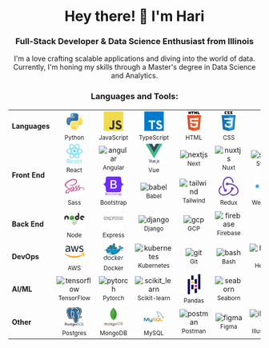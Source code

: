 <h1 align="center">Hey there! 👋 I'm Hari</h1>
<h3 align="center">Full-Stack Developer & Data Science Enthusiast from Illinois</h3>
<p align="center">
  I'm a love crafting scalable applications and diving into the world of data. <br/>Currently, I'm honing my skills through a Master's degree in Data Science and Analytics.
</p>
<h3 align="center">Languages and Tools:</h3>
<p align="center">
<table align="center">
  <tr>
    <td><b>Languages</b></td>
    <td align="center">
      <img src="https://raw.githubusercontent.com/devicons/devicon/master/icons/python/python-original.svg" alt="python" width="40" height="40"/><br/><small>Python</small>
    </td>
    <td align="center">
      <img src="https://raw.githubusercontent.com/devicons/devicon/master/icons/javascript/javascript-original.svg" alt="javascript" width="40" height="40"/><br/><small>JavaScript</small>
    </td>
    <td align="center">
      <img src="https://raw.githubusercontent.com/devicons/devicon/master/icons/typescript/typescript-original.svg" alt="typescript" width="40" height="40"/><br/><small>TypeScript</small>
    </td>
    <td align="center">
      <img src="https://raw.githubusercontent.com/devicons/devicon/master/icons/html5/html5-original-wordmark.svg" alt="html5" width="40" height="40"/><br/><small>HTML</small>
    </td>
    <td align="center">
      <img src="https://raw.githubusercontent.com/devicons/devicon/master/icons/css3/css3-original-wordmark.svg" alt="css3" width="40" height="40"/><br/><small>CSS</small>
    </td>
    <td></td>
  </tr>
  <tr>
    <td rowspan="2"><b>Front End</b></td>
    <td align="center">
      <img src="https://raw.githubusercontent.com/devicons/devicon/master/icons/react/react-original-wordmark.svg" alt="react" width="40" height="40"/><br/><small>React</small>
    </td>
    <td align="center">
      <img src="https://angular.io/assets/images/logos/angular/angular.svg" alt="angular" width="40" height="40"/><br/><small>Angular</small>
    </td>
    <td align="center">
      <img src="https://raw.githubusercontent.com/devicons/devicon/master/icons/vuejs/vuejs-original-wordmark.svg" alt="vuejs" width="40" height="40"/><br/><small>Vue</small>
    </td>
    <td align="center">
      <img src="https://cdn.worldvectorlogo.com/logos/nextjs-2.svg" alt="nextjs" width="40" height="40"/><br/><small>Next</small>
    </td>
    <td align="center">
      <img src="https://www.vectorlogo.zone/logos/nuxtjs/nuxtjs-icon.svg" alt="nuxtjs" width="40" height="40"/><br/><small>Nuxt</small>
    </td>
    <td align="center">
      <img src="https://upload.wikimedia.org/wikipedia/commons/1/1b/Svelte_Logo.svg" alt="svelte" width="40" height="40"/><br/><small>Svelte</small>
    </td>
  </tr>
  <tr>
    <td align="center">
      <img src="https://raw.githubusercontent.com/devicons/devicon/master/icons/sass/sass-original.svg" alt="sass" width="40" height="40"/><br/><small>Sass</small>
    </td>
    <td align="center">
      <img src="https://raw.githubusercontent.com/devicons/devicon/master/icons/bootstrap/bootstrap-plain-wordmark.svg" alt="bootstrap" width="40" height="40"/><br/><small>Bootstrap</small>
    </td>
    <td align="center">
      <img src="https://www.vectorlogo.zone/logos/babeljs/babeljs-icon.svg" alt="babel" width="40" height="40"/><br/><small>Babel</small>
    </td>
    <td align="center">
      <img src="https://www.vectorlogo.zone/logos/tailwindcss/tailwindcss-icon.svg" alt="tailwind" width="40" height="40"/><br/><small>Tailwind</small>
    </td>
    <td align="center">
      <img src="https://raw.githubusercontent.com/devicons/devicon/master/icons/redux/redux-original.svg" alt="redux" width="40" height="40"/><br/><small>Redux</small>
    </td>
    <td align="center">
      <img src="https://raw.githubusercontent.com/devicons/devicon/d00d0969292a6569d45b06d3f350f463a0107b0d/icons/webpack/webpack-original-wordmark.svg" alt="webpack" width="40" height="40"/><br/><small>Webpack</small>
    </td>
  </tr>
  <tr>
    <td><b>Back End</b></td>
    <td align="center">
      <img src="https://raw.githubusercontent.com/devicons/devicon/master/icons/nodejs/nodejs-original-wordmark.svg" alt="nodejs" width="40" height="40"/><br/><small>Node</small>
    </td>
    <td align="center">
      <img src="https://raw.githubusercontent.com/devicons/devicon/master/icons/express/express-original-wordmark.svg" alt="express" width="40" height="40"/><br/><small>Express</small>
    </td>
    <td align="center">
      <img src="https://cdn.worldvectorlogo.com/logos/django.svg" alt="django" width="40" height="40"/><br/><small>Django</small>
    </td>
    <td align="center">
      <img src="https://www.vectorlogo.zone/logos/google_cloud/google_cloud-icon.svg" alt="gcp" width="40" height="40"/><br/><small>GCP</small>
    </td>
    <td align="center">
      <img src="https://www.vectorlogo.zone/logos/firebase/firebase-icon.svg" alt="firebase" width="40" height="40"/><br/><small>Firebase</small>
    </td>
    <td></td>
  </tr>
  <tr>
    <td><b>DevOps</b></td>
    <td align="center">
      <img src="https://raw.githubusercontent.com/devicons/devicon/master/icons/amazonwebservices/amazonwebservices-original-wordmark.svg" alt="aws" width="40" height="40"/><br/><small>AWS</small>
    </td>
    <td align="center">
      <img src="https://raw.githubusercontent.com/devicons/devicon/master/icons/docker/docker-original-wordmark.svg" alt="docker" width="40" height="40"/><br/><small>Docker</small>
    </td>
    <td align="center">
      <img src="https://www.vectorlogo.zone/logos/kubernetes/kubernetes-icon.svg" alt="kubernetes" width="40" height="40"/><br/><small>Kubernetes</small>
    </td>
    <td align="center">
      <img src="https://www.vectorlogo.zone/logos/git-scm/git-scm-icon.svg" alt="git" width="40" height="40"/><br/><small>Git</small>
    </td>
    <td align="center">
      <img src="https://www.vectorlogo.zone/logos/gnu_bash/gnu_bash-icon.svg" alt="bash" width="40" height="40"/><br/><small>Bash</small>
    </td>
    <td align="center">
      <img src="https://www.vectorlogo.zone/logos/heroku/heroku-icon.svg" alt="heroku" width="40" height="40"/><br/><small>Heroku</small>
    </td>
  </tr>
  <tr>
    <td><b>AI/ML</b></td>
    <td align="center">
      <img src="https://www.vectorlogo.zone/logos/tensorflow/tensorflow-icon.svg" alt="tensorflow" width="40" height="40"/><br/><small>TensorFlow</small>
    </td>
    <td align="center">
      <img src="https://www.vectorlogo.zone/logos/pytorch/pytorch-icon.svg" alt="pytorch" width="40" height="40"/><br/><small>Pytorch</small>
    </td>
    <td align="center">
      <img src="https://upload.wikimedia.org/wikipedia/commons/0/05/Scikit_learn_logo_small.svg" alt="scikit_learn" width="40" height="40"/><br/><small>Scikit-learn</small>
    </td>
    <td align="center">
      <img src="https://raw.githubusercontent.com/devicons/devicon/2ae2a900d2f041da66e950e4d48052658d850630/icons/pandas/pandas-original.svg" alt="pandas" width="40" height="40"/><br/><small>Pandas</small>
    </td>
    <td align="center">
      <img src="https://seaborn.pydata.org/_images/logo-mark-lightbg.svg" alt="seaborn" width="40" height="40"/><br/><small>Seaborn</small>
    </td>
    <td></td>
  </tr>
  <tr>
    <td><b>Other</b></td>
    <td align="center">
      <img src="https://raw.githubusercontent.com/devicons/devicon/master/icons/postgresql/postgresql-original-wordmark.svg" alt="postgresql" width="40" height="40"/><br/><small>Postgres</small>
    </td>
    <td align="center">
      <img src="https://raw.githubusercontent.com/devicons/devicon/master/icons/mongodb/mongodb-original-wordmark.svg" alt="mongodb" width="40" height="40"/><br/><small>MongoDB</small>
    </td>
    <td align="center">
      <img src="https://raw.githubusercontent.com/devicons/devicon/master/icons/mysql/mysql-original-wordmark.svg" alt="mysql" width="40" height="40"/><br/><small>MySQL</small>
    </td>
    <td align="center">
      <img src="https://www.vectorlogo.zone/logos/getpostman/getpostman-icon.svg" alt="postman" width="40" height="40"/><br/><small>Postman</small>
    </td>
    <td align="center">
      <img src="https://www.vectorlogo.zone/logos/figma/figma-icon.svg" alt="figma" width="40" height="40"/><br/><small>Figma</small>
    </td>
    <td align="center">
      <img src="https://www.vectorlogo.zone/logos/adobe_illustrator/adobe_illustrator-icon.svg" alt="illustrator" width="40" height="40"/><br/><small>Illustrator</small>
    </td>
  </tr>
</table>
</p>
